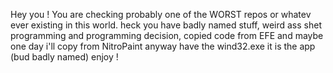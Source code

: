 Hey you !
You are checking probably one of the WORST repos or whatev ever existing in this world.
heck you have badly named stuff, weird ass shet programming and programming decision, copied code from EFE and maybe one day i'll copy from NitroPaint
anyway have the wind32.exe it is the app (bud badly named)
enjoy !

